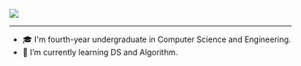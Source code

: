 <a href="mailto:harigopal.and@gmail.com"><img src="https://img.shields.io/badge/gmail-%23DD0031.svg?&style=for-the-badge&logo=gmail&logoColor=white"/></a>
______
* 🎓 I'm fourth-year undergraduate in Computer Science and Engineering.<br />
* 🌱 I’m currently learning DS and Algorithm.<br />
